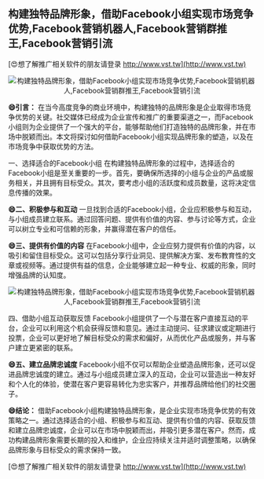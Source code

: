 ## **构建独特品牌形象，借助Facebook小组实现市场竞争优势,Facebook营销机器人,Facebook营销群推王,Facebook营销引流**

[😍想了解推广相关软件的朋友请登录 http://www.vst.tw](http://www.vst.tw)

 <center><img src="https://vst.tw/MP4/tuiguang/png/8.png" alt="构建独特品牌形象，借助Facebook小组实现市场竞争优势,Facebook营销机器人,Facebook营销群推王,Facebook营销引流"></center>

**😄引言：**
在当今高度竞争的商业环境中，构建独特的品牌形象是企业取得市场竞争优势的关键。社交媒体已经成为企业宣传和推广的重要渠道之一，而Facebook小组则为企业提供了一个强大的平台，能够帮助他们打造独特的品牌形象，并在市场中脱颖而出。本文将探讨如何借助Facebook小组实现品牌形象的塑造，以及在市场竞争中获取优势的方法。

一、选择适合的Facebook小组
在构建独特品牌形象的过程中，选择适合的Facebook小组是至关重要的一步。首先，要确保所选择的小组与企业的产品或服务相关，并且拥有目标受众。其次，要考虑小组的活跃度和成员数量，这将决定信息传播的效果。

**😄二、积极参与和互动**
一旦找到合适的Facebook小组，企业应积极参与和互动，与小组成员建立联系。通过回答问题、提供有价值的内容、参与讨论等方式，企业可以树立专业和可信赖的形象，并赢得潜在客户的信任。

**😄三、提供有价值的内容**
在Facebook小组中，企业应努力提供有价值的内容，以吸引和留住目标受众。这可以包括分享行业洞见、提供解决方案、发布教育性的文章或视频等。通过提供有益的信息，企业能够建立起一种专业、权威的形象，同时增强品牌的认知度。

 <center><img src="https://vst.tw/MP4/tuiguang/png/4.png" alt="构建独特品牌形象，借助Facebook小组实现市场竞争优势,Facebook营销机器人,Facebook营销群推王,Facebook营销引流"></center>

四、借助小组互动获取反馈
Facebook小组提供了一个与潜在客户直接互动的平台，企业可以利用这个机会获得反馈和意见。通过主动提问、征求建议或定期进行投票，企业可以更好地了解目标受众的需求和偏好，从而优化产品或服务，并与客户建立更紧密的联系。

**😄五、建立品牌忠诚度**
Facebook小组不仅可以帮助企业塑造品牌形象，还可以促进品牌忠诚度的建立。通过与小组成员建立深入的互动，企业可以营造出一种友好和个人化的体验，使潜在客户更容易转化为忠实客户，并推荐品牌给他们的社交圈子。

**😄结论：**
借助Facebook小组构建独特品牌形象，是企业实现市场竞争优势的有效策略之一。通过选择适合的小组、积极参与和互动、提供有价值的内容、获取反馈和建立品牌忠诚度，企业可以在市场中脱颖而出，并吸引更多潜在客户。然而，成功构建品牌形象需要长期的投入和维护，企业应持续关注并适时调整策略，以确保品牌形象与目标受众的需求保持一致。

[😍想了解推广相关软件的朋友请登录 http://www.vst.tw](http://www.vst.tw)



